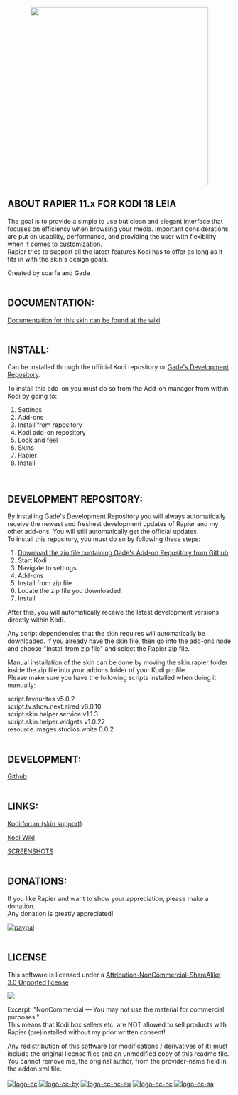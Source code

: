 <p align="center">
<img src="http://inlinestudio.dk/xtra/kodi/logo-crop.png" width="400" align="middle">
</p>

## ABOUT RAPIER 11.x FOR KODI 18 LEIA
The goal is to provide a simple to use but clean and elegant interface that focuses on efficiency when browsing your media. 
Important considerations are put on usability, performance, and providing the user with flexibility when it comes to customization.   
Rapier tries to support all the latest features Kodi has to offer as long as it fits in with the skin's design goals.   
  
Created by scarfa and Gade  
<br>

## DOCUMENTATION:
[Documentation for this skin can be found at the wiki](https://github.com/gade01/Rapier/wiki)  
<br>

## INSTALL:
Can be installed through the official Kodi repository or [Gade's Development Repository](https://github.com/gade01/repository.gade/blob/master/leia/repository.gade/repository.gade-2.1.1.zip?raw=true).

To install this add-on you must do so from the Add-on manager from within Kodi by going to:   
1. Settings   
2. Add-ons   
3. Install from repository   
4. Kodi add-on repository   
5. Look and feel   
6. Skins   
7. Rapier   
8. Install
<br>

## DEVELOPMENT REPOSITORY:  
By installing Gade's Development Repository you will always automatically receive the newest and freshest development updates of Rapier and my other add-ons. You will still automatically get the official updates.  
To install this repository, you must do so by following these steps:  

1. [Download the zip file containing Gade's Add-on Repository from Github](https://github.com/gade01/repository.gade/raw/master/leia/repository.gade/repository.gade-2.1.1.zip)   
2. Start Kodi   
3. Navigate to settings   
4. Add-ons   
5. Install from zip file   
6. Locate the zip file you downloaded   
7. Install   

After this, you will automatically receive the latest development versions directly within Kodi.   

Any script dependencies that the skin requires will automatically be downloaded. If you already have the skin file, then go into the add-ons node and choose "Install from zip file" and select the Rapier zip file.

Manual installation of the skin can be done by moving the skin.rapier folder inside the zip file into your addons folder of your Kodi profile.  
Please make sure you have the following scripts installed when doing it manually: 

script.favourites v5.0.2  
script.tv.show.next.aired v6.0.10  
script.skin.helper.service v1.1.3  
script.skin.helper.widgets v1.0.22  
resource.images.studios.white 0.0.2  
<br>

## DEVELOPMENT:
[Github](https://github.com/gade01/Rapier)  
<br>

## LINKS:
[Kodi forum (skin support)](http://forum.kodi.tv/forumdisplay.php?fid=120)

[Kodi Wiki](http://kodi.wiki/view/Add-on:Rapier)  

[SCREENSHOTS](http://kodi.wiki/view/Add-on:Rapier#Screenshots)  
<br>

## DONATIONS:
If you like Rapier and want to show your appreciation, please make a donation.  
Any donation is greatly appreciated!

[![paypal](https://www.paypalobjects.com/en_US/i/btn/btn_donate_LG.gif)](https://www.paypal.com/cgi-bin/webscr?cmd=_donations&business=TKBVTL8RFC43N&lc=DK&item_name=Gade&item_number=skin%2erapier&currency_code=EUR&bn=PP%2dDonationsBF%3abtn_donate_LG%2egif%3aNonHostedGuest)   
<br>

## LICENSE
This software is licensed under a [Attribution-NonCommercial-ShareAlike 3.0 Unported license](http://creativecommons.org/licenses/by-nc-sa/3.0/)

<img src="https://mirrors.creativecommons.org/presskit/buttons/80x15/png/by-nc-sa.png">

Excerpt:
"NonCommercial — You may not use the material for commercial purposes."  
This means that Kodi box sellers etc. are NOT allowed to sell products with Rapier (pre)installed without my prior written consent!  

Any redistribution of this software (or modifications / derivatives of it) must include the original license files and an unmodified copy of this readme file. You cannot remove me, the original author, from the provider-name field in the addon.xml file.  
<br>
[![logo-cc](https://mirrors.creativecommons.org/presskit/icons/cc.svg)](http://creativecommons.org/licenses/by-nc-sa/3.0/) [![logo-cc-by](https://mirrors.creativecommons.org/presskit/icons/by.svg)](http://creativecommons.org/licenses/by-nc-sa/3.0/) [![logo-cc-nc-eu](https://mirrors.creativecommons.org/presskit/icons/nc-eu.svg)](http://creativecommons.org/licenses/by-nc-sa/3.0/) [![logo-cc-nc](https://mirrors.creativecommons.org/presskit/icons/nc.svg)](http://creativecommons.org/licenses/by-nc-sa/3.0/) [![logo-cc-sa](https://mirrors.creativecommons.org/presskit/icons/sa.svg)](http://creativecommons.org/licenses/by-nc-sa/3.0/)
